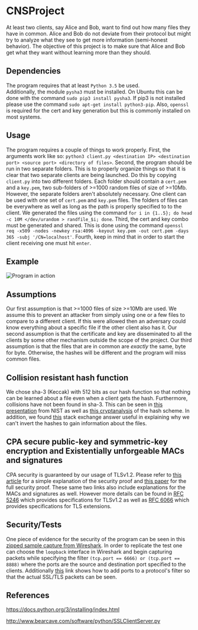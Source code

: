 # CNSProject
At least two clients, say Alice and Bob, want to find out how many files they have in
common. Alice and Bob do not deviate from their protocol but might try to analyze what they see to get more information (semi-honest behavior). The objective of this project is to make sure that Alice and Bob get what they want without learning more than they should.

## Dependencies
The program requires that at least `Python 3.5` be used.    
Additionally, the module `pysha3` must be installed. On Ubuntu this can be done with the command `sudo pip3 install pysha3`. If pip3 is not installed please use the command `sudo apt-get install python3-pip`.
Also, `openssl` is required for the cert and key generation but this is commonly installed on most systems.

## Usage
The program requires a couple of things to work properly.
First, the arguments work like so: `python3 client.py <destination IP> <destination port> <source port> <directory of files>`.
Second, the program should be run in two separate folders. This is to properly organize things so that it is clear that two separate clients are being launched. Do this by copying `client.py` into two different folders. Each folder should contain a `cert.pem` and a `key.pem`, two sub-folders of >=1000 random files of size of >=10Mb. However, the separate folders aren't absolutely necessary. One client can be used with one set of `cert.pem` and `key.pem` files. The folders of files can be everywhere as well as long as the path is properly specified to to the client. We generated the files using the command `for i in {1..5}; do head -c 10M </dev/urandom > randfile_$i; done`.
Third, the cert and key combo must be generated and shared. This is done using the command `openssl req -x509 -nodes -newkey rsa:4096 -keyout key.pem -out cert.pem -days 365 -subj '/CN=localhost'`.
Fourth, keep in mind that in order to start the client receiving one must hit `enter`.

## Example
![Program in action](https://github.com/mccore/CNSProject/blob/master/example.gif)

## Assumptions
Our first assumption is that >=1000 files of size >=10Mb are used. We assume this to prevent an attacker from simply using one or a few files to compare to a different client. If this were allowed then an adversary could know everything about a specific file if the other client also has it.
Our second assumption is that the certificate and key are disseminated to all the clients by some other mechanism outside the scope of the project.
Our third assumption is that the files that are in common are *exactly* the same, byte for byte. Otherwise, the hashes will be different and the program will miss common files.

## Collision resistant hash function
We chose sha-3 (Keccak) with 512 bits as our hash function so that nothing can be learned about a file even when a client gets the hash. Furthermore, collisions have not been found in sha-3. This can be seen in [this presentation](https://csrc.nist.gov/CSRC/media/Events/ISPAB-DECEMBER-2013-MEETING/documents/new_sha3_functions.pdf) from NIST as well as [this cryptanalysis](http://christina-boura.info/sites/default/files/presentation_5.pdf) of the hash scheme. In addition, we found [this](https://crypto.stackexchange.com/questions/45377/why-cant-we-reverse-hashes) stack exchange answer useful in explaining why we can't invert the hashes to gain information about the files.

## CPA secure public-key and symmetric-key encryption and Existentially unforgeable MACs and signatures
CPA security is guaranteed by our usage of TLSv1.2. Please refer to [this article](https://blog.cryptographyengineering.com/2012/09/28/on-provable-security-of-tls-part-2/) for a simple explanation of the security proof and [this paper](https://blog.cryptographyengineering.com/2012/09/28/on-provable-security-of-tls-part-2/) for the full security proof. These same two links also include explanations for the MACs and signatures as well. However more details can be found in [RFC 5246](https://tools.ietf.org/html/rfc5246) which provides specifications for TLSv1.2 as well as [RFC 6066](https://tools.ietf.org/html/rfc6066) which provides specifications for TLS extensions.

## Security/Tests
One piece of evidence for the security of the program can be seen in this [zipped sample capture from Wireshark](https://www.dropbox.com/s/5xo37gr07b14q4e/Sample_Capture.pcapng.zip?dl=0). In order to replicate the test one can choose the `loopback` interface in Wireshark and begin capturing packets while specifying the filter `(tcp.port == 6666) or (tcp.port == 8888)` where the ports are the source and destination port specified to the clients. Additionally [this](https://osqa-ask.wireshark.org/questions/34075/why-wireshark-cannot-display-tlsssl) link shows how to add ports to a protocol's filter so that the actual SSL/TLS packets can be seen. 

## References
https://docs.python.org/3/installing/index.html

http://www.bearcave.com/software/python/SSLClientServer.py
